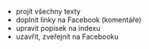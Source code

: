 * projít všechny texty
* doplnit linky na Facebook (komentáře)
* upravit popisek na indexu
* uzavřít, zveřejnit na Facebooku
